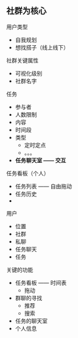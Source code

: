 ## 社群为核心

用户类型
- 自我规划
- 想找搭子（线上线下）

社群关键属性
- 可视化级别
- 社群名字

任务
- 参与者
- 人数限制
- 内容
- 时间段
- 类型
	- 定时定点
	- 。。。
- **任务聊天室 —— 交互**

任务看板（个人）
- 任务列表 —— 自由拖动
- 任务历史
- 

用户
- 位置
- 社群
- 私聊
- 任务聊天
- 任务




关键的功能
- 任务看板 —— 时间表
	- 拖动
- 群聊的寻找
	- 推荐
	- 搜索
- 任务的聊天室
- 个人信息